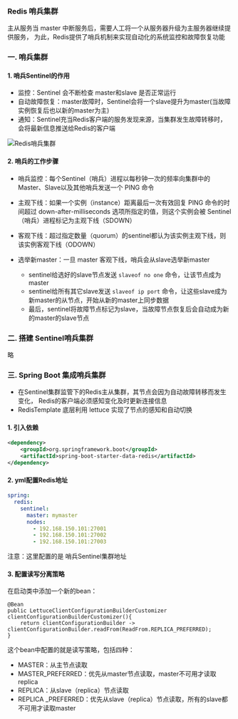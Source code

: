 ### Redis 哨兵集群 
主从服务当 master 中断服务后，需要人工将一个从服务器升级为主服务器继续提供服务，
为此，Redis提供了哨兵机制来实现自动化的系统监控和故障恢复功能


### 一. 哨兵集群 
#### 1. 哨兵Sentinel的作用

* 监控：Sentinel 会不断检查 master和slave 是否正常运行
* 自动故障恢复：master故障时，Sentinel会将一个slave提升为master(当故障实例恢复后也以新的master为主)
* 通知：Sentinel充当Redis客户端的服务发现来源，当集群发生故障转移时，会将最新信息推送给Redis的客户端

![Redis哨兵集群](https://fgq233.github.io/imgs/springcloud/redis3.png)


#### 2. 哨兵的工作步骤
* 哨兵监控：每个Sentinel（哨兵）进程以每秒钟一次的频率向集群中的Master、Slave以及其他哨兵发送一个 PING 命令

* 主观下线：如果一个实例（instance）距离最后一次有效回复 PING 命令的时间超过 down-after-milliseconds 
选项所指定的值，则这个实例会被 Sentinel（哨兵）进程标记为主观下线（SDOWN）

* 客观下线：超过指定数量（quorum）的sentinel都认为该实例主观下线，则该实例客观下线（ODOWN）


* 选举新master：一旦 master 客观下线，哨兵会从slave选举新master
  * sentinel给选好的slave节点发送 `slaveof no one` 命令，让该节点成为master
  * sentinel给所有其它slave发送 `slaveof ip port` 命令，让这些slave成为新master的从节点，开始从新的master上同步数据
  * 最后，sentinel将故障节点标记为slave，当故障节点恢复后会自动成为新的master的slave节点


### 二. 搭建 Sentinel哨兵集群
略


### 三. Spring Boot 集成哨兵集群 
* 在Sentinel集群监管下的Redis主从集群，其节点会因为自动故障转移而发生变化，
Redis的客户端必须感知变化及时更新连接信息
* RedisTemplate 底层利用 lettuce 实现了节点的感知和自动切换

#### 1. 引入依赖
```xml
<dependency>
    <groupId>org.springframework.boot</groupId>
    <artifactId>spring-boot-starter-data-redis</artifactId>
</dependency>
```

#### 2. yml配置Redis地址
```yaml
spring:
  redis:
    sentinel:
      master: mymaster
      nodes:
        - 192.168.150.101:27001
        - 192.168.150.101:27002
        - 192.168.150.101:27003
```

注意：这里配置的是 哨兵Sentinel集群地址


#### 3. 配置读写分离策略
在启动类中添加一个新的bean：

```
@Bean
public LettuceClientConfigurationBuilderCustomizer clientConfigurationBuilderCustomizer(){
    return clientConfigurationBuilder -> clientConfigurationBuilder.readFrom(ReadFrom.REPLICA_PREFERRED);
}
```


这个bean中配置的就是读写策略，包括四种：

- MASTER：从主节点读取
- MASTER_PREFERRED：优先从master节点读取，master不可用才读取replica
- REPLICA：从slave（replica）节点读取
- REPLICA _PREFERRED：优先从slave（replica）节点读取，所有的slave都不可用才读取master




